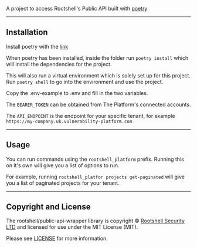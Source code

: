 
A project to access Rootshell's Public API built with [poetry](https://python-poetry.org/)

---

## Installation

Install poetry with the [link](https://python-poetry.org/docs/#installing-with-pipx)

When poetry has been installed, inside the folder run `poetry install` which
will install the dependencies for the project. 

This will also run a virtual environment
which is solely set up for this project. Run `poetry shell` to go into the environment
and use the project.

Copy the .env-example to .env and fill in the two variables. 

The `BEARER_TOKEN` can be obtained from The Platform's connected accounts.

The `API_ENDPOINT` is the endpoint for your specific tenant, for example `https://my-company.uk.vulnerability-platform.com`

---

## Usage

You can run commands using the `rootshell_platform` prefix. Running this on it's own will give
you a list of options to run. 

For example, running `rootshell_platfor projects get-paginated` 
will give you a list of paginated projects for your tenant.


---

## Copyright and License

The rootshell/public-api-wrapper library is copyright © [Rootshell Security LTD](https://www.rootshellsecurity.net/) and licensed for use under the MIT License (MIT). 

Please see [LICENSE](https://github.com/Rootshell-Security/public-api-wrapper?tab=MIT-1-ov-file) for more information.